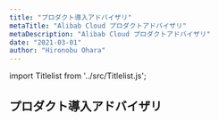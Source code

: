 ```yaml
---
title: "プロダクト導入アドバイザリ"
metaTitle: "Alibab Cloud プロダクトアドバイザリ"
metaDescription: "Alibab Cloud プロダクトアドバイザリ"
date: "2021-03-01"
author: "Hironobu Ohara"
---
```


import Titlelist from '../src/Titlelist.js';

## プロダクト導入アドバイザリ

<!-- 
query MyQuery {
  allMarkdownRemark(
    filter: {fileAbsolutePath: {regex: "/advisory/"}}
    sort: {fields: fileAbsolutePath, order: ASC}
  ) {
    nodes {
      frontmatter {
        title
        metaTitle
        metaDescription
        date(formatString: "yyyy/MM/DD")
        author       
      }
      fileAbsolutePath
    }
  }
}
-->


<Titlelist 
    metaTitle="基本概念"
    metaDescription="Alibab Cloudの基本概念についてを説明します"
    url="https://pangsen.github.io/help/advisory/advisory01.basic_concept"
    imageurl="https://raw.githubusercontent.com/sbcloud/help/master/content/advisory/images/1.3.2.png"
    date="2021/05/26"
    author="Hironobu Ohara"
/>


<Titlelist 
    metaTitle="リージョン&ゾーン"
    metaDescription="Alibab Cloudのリージョン&ゾーンについてを説明します"
    url="https://pangsen.github.io/help/advisory/advisory02.Regions&Zones"
    imageurl="https://raw.githubusercontent.com/sbcloud/help/master/content/advisory/images/2.1.PNG"
    date="2021/05/26"
    author="Hironobu Ohara"
/>


<Titlelist 
    metaTitle="コンソールについて"
    metaDescription="Alibab Cloudのコンソールについてを説明します"
    url="https://pangsen.github.io/help/advisory/advisory03.Console"
    imageurl="https://raw.githubusercontent.com/sbcloud/help/master/content/advisory/images/3.5.PNG"
    date="2021/05/26"
    author="Hironobu Ohara"
/>


<Titlelist 
    metaTitle="Alibab CloudのRAMについて"
    metaDescription="Alibab CloudのRAMについてを説明します"
    url="https://pangsen.github.io/help/advisory/advisory04.RAM"
    imageurl="https://raw.githubusercontent.com/sbcloud/help/master/content/advisory/images/4.1.PNG"
    date="2021/05/26"
    author="Hironobu Ohara"
/>


<Titlelist 
    metaTitle="課金・請求関連"
    metaDescription="Alibab Cloud プロダクト料課金・請求関連についてを説明します。"
    url="https://pangsen.github.io/help/advisory/advisory05.About_Billing"
    imageurl="https://raw.githubusercontent.com/sbcloud/help/master/content/advisory/images/5.2.PNG"
    date="2021/06/10"
    author="Hironobu Ohara"
/>


<Titlelist 
    metaTitle="セキュリティ"
    metaDescription="Alibab Cloudのセキュリティについてを説明します"
    url="https://pangsen.github.io/help/advisory/advisory06.Security"
    imageurl="https://raw.githubusercontent.com/sbcloud/help/master/content/advisory/images/6.1.PNG"
    date="2021/05/26"
    author="Hironobu Ohara"
/>

